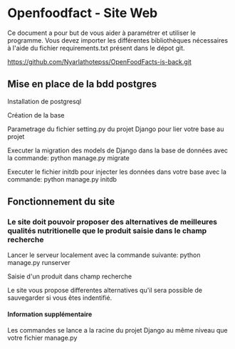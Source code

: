 <H1> Openfoodfact - Site Web </H1>

<p>Ce document a pour but de vous aider à paramétrer et utiliser le programme. Vous devez importer les différentes bibliothèques
nécessaires à l'aide du fichier requirements.txt présent dans le dépot git.

<a> https://github.com/Nyarlathotepss/OpenFoodFacts-is-back.git

<H2> Mise en place de la bdd postgres </H2>

<p>Installation de postgresql
<p>Création de la base
<p>Parametrage du fichier setting.py du projet Django pour lier votre base au projet
<p>Executer la migration des models de Django dans la base de données avec la commande: python manage.py migrate
<p>Executer le fichier initdb pour injecter les données dans votre base avec la commande: python manage.py initdb

<H2> Fonctionnement du site </H2>

<H3> Le site doit pouvoir proposer des alternatives de meilleures qualités nutritionelle que le produit
saisie dans le champ recherche</H3>

<p> Lancer le serveur localement avec la commande suivante: python manage.py runserver</p>
<p> Saisie d'un produit dans champ recherche
<p> Le site vous propose differentes alternatives qu'il sera possible de sauvegarder si vous êtes indentifié.

<h4> Information supplémentaire </h4>

<p>Les commandes se lance a la racine du projet Django au même niveau que votre fichier manage.py</p>
